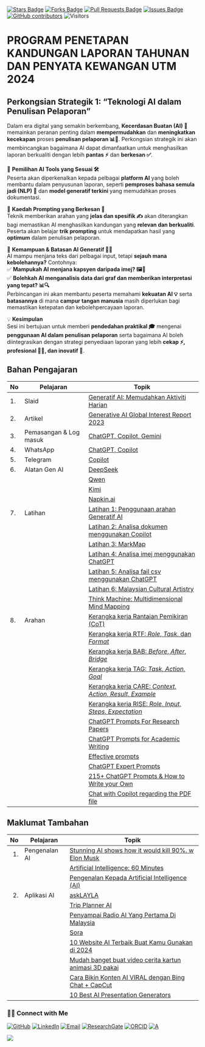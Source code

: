 <a href="https://github.com/drshahizan/short-course/stargazers"><img src="https://img.shields.io/github/stars/drshahizan/short-course" alt="Stars Badge"/></a>
<a href="https://github.com/drshahizan/short-course/network/members"><img src="https://img.shields.io/github/forks/drshahizan/short-course" alt="Forks Badge"/></a>
<a href="https://github.com/drshahizan/short-course/pulls"><img src="https://img.shields.io/github/issues-pr/drshahizan/short-course" alt="Pull Requests Badge"/></a>
<a href="https://github.com/drshahizan/short-course"><img src="https://img.shields.io/github/issues/drshahizan/short-course" alt="Issues Badge"/></a>
<a href="https://github.com/drshahizan/short-course/graphs/contributors"><img alt="GitHub contributors" src="https://img.shields.io/github/contributors/drshahizan/short-course?color=2b9348"></a>
![Visitors](https://api.visitorbadge.io/api/visitors?path=https%3A%2F%2Fgithub.com%2Fdrshahizan%2Fshort-course&labelColor=%23d9e3f0&countColor=%23697689&style=flat)


# PROGRAM PENETAPAN KANDUNGAN LAPORAN TAHUNAN DAN PENYATA KEWANGAN UTM 2024

## Perkongsian Strategik 1: “Teknologi AI dalam Penulisan Pelaporan”

Dalam era digital yang semakin berkembang, **Kecerdasan Buatan (AI) 🤖** memainkan peranan penting dalam **mempermudahkan** dan **meningkatkan kecekapan** proses **penulisan pelaporan 📊📑**. Perkongsian strategik ini akan membincangkan bagaimana AI dapat dimanfaatkan untuk menghasilkan laporan berkualiti dengan lebih **pantas ⚡** dan **berkesan ✅**.  

🔹 **Pemilihan AI Tools yang Sesuai 🛠️**  
Peserta akan diperkenalkan kepada pelbagai **platform AI** yang boleh membantu dalam penyusunan laporan, seperti **pemproses bahasa semula jadi (NLP) 📖** dan **model generatif terkini** yang memudahkan proses dokumentasi.  

🔹 **Kaedah Prompting yang Berkesan 🎯**  
Teknik memberikan arahan yang **jelas dan spesifik ✍️** akan diterangkan bagi memastikan AI menghasilkan kandungan yang **relevan dan berkualiti**. Peserta akan belajar **trik prompting** untuk mendapatkan hasil yang **optimum** dalam penulisan pelaporan.  

🔹 **Kemampuan & Batasan AI Generatif 🚧🤔**  
AI mampu menjana teks dari pelbagai input, tetapi **sejauh mana kebolehannya?** Contohnya:  
✅ **Mampukah AI menjana kapsyen daripada imej? 🖼️📜**  
✅ **Bolehkah AI menganalisis data dari graf dan memberikan interpretasi yang tepat? 📊🔍**  
Perbincangan ini akan membantu peserta memahami **kekuatan AI 💡** serta **batasannya** di mana **campur tangan manusia** masih diperlukan bagi memastikan ketepatan dan kebolehpercayaan laporan.  

💡 **Kesimpulan**  
Sesi ini bertujuan untuk memberi **pendedahan praktikal 🎓** mengenai **penggunaan AI dalam penulisan pelaporan** serta bagaimana AI boleh diintegrasikan dengan strategi penyediaan laporan yang lebih **cekap ⚡, profesional 👩‍💻, dan inovatif 🚀**.

## Bahan Pengajaran

| No | Pelajaran | Topik |
|--------|---------|---------|
| 1.| Slaid |[Generatif AI: Memudahkan Aktiviti Harian](https://liveutm-my.sharepoint.com/:b:/g/personal/shahizan_live_utm_my/EbrZhFzwAQZCsb5q2Y4Jq6cBXX09SsSFbBfQI5gvtoy7Rg?e=B7B5Q4)
| 2.| Artikel |[Generative AI Global Interest Report 2023](https://www.electronicshub.org/generative-ai-global-interest-report-2023/)
| 3. | Pemasangan & Log masuk |[ChatGPT, Copilot, Gemini](https://github.com/drshahizan/ai-tools/blob/main/materials/untw/signin.md)|
| 4. | WhatsApp |[ChatGPT, Copilot](wa-chatgpt.md)|
| 5. | Telegram |[Copilot](telegram.md)|
| 6. | Alatan Gen AI |[DeepSeek](https://github.com/drshahizan/short-course/blob/main/25ctld/deepseek.md)|
|  |  |[Qwen](https://github.com/drshahizan/short-course/blob/main/25ctld/qwen.md)|
|  |  |[Kimi](https://github.com/drshahizan/short-course/blob/main/25ctld/kimi.md)|
|  |  |[Napkin.ai](https://github.com/drshahizan/short-course/blob/main/25ctld/napkin.md)|
|7.  | Latihan | [Latihan 1: Penggunaan arahan Generatif AI](https://github.com/drshahizan/ai-tools/blob/main/materials/untw/fungsi.md)|
|  |  | [Latihan 2: Analisa dokumen menggunakan Copilot](https://github.com/drshahizan/ai-tools/blob/main/materials/untw/dokumen_copilot.md)|
|  |  | [Latihan 3: MarkMap](https://github.com/drshahizan/ai-tools/blob/main/materials/pimpin/markmap.md)|
|  |  | [Latihan 4: Analisa imej menggunakan ChatGPT](https://github.com/drshahizan/ai-tools/blob/main/materials/untw/dokumen_untw.md)|
|  |  | [Latihan 5: Analisa fail csv menggunakan ChatGPT](https://github.com/drshahizan/ai-tools/blob/main/materials/untw/dokumen_chatgpt.md)|
|  |  | [Latihan 6: Malaysian Cultural Artistry](https://github.com/drshahizan/Generative-AI-Playground/blob/main/materials/drawing.md) |
|  |  | [Think Machine: Multidimensional Mind Mapping](https://thinkmachine.com/) |
|8.  | Arahan | [Kerangka kerja Rantaian Pemikiran (CoT)](https://github.com/drshahizan/ai-tools/blob/main/materials/gen_frame/1cot.md)|
|  |  | [Kerangka kerja RTF: _Role_, _Task_, dan _Format_](https://github.com/drshahizan/ai-tools/blob/main/materials/gen_frame/2rtf.md)|
|  |  | [Kerangka kerja BAB: _Before_, _After_, _Bridge_](https://github.com/drshahizan/ai-tools/blob/main/materials/gen_frame/3bab.md)|
|  |  | [Kerangka kerja TAG: _Task, Action, Goal_](https://github.com/drshahizan/ai-tools/blob/main/materials/gen_frame/4tag.md)|
|  |  | [Kerangka kerja CARE: _Context, Action, Result, Example_](https://github.com/drshahizan/ai-tools/blob/main/materials/gen_frame/5care.md)|
|  |  | [Kerangka kerja RISE: _Role, Input, Steps, Expectation_](https://github.com/drshahizan/ai-tools/blob/main/materials/gen_frame/6rise.md)|
|  |  | [ChatGPT Prompts For Research Papers](https://github.com/drshahizan/Generative-AI-Playground/blob/main/materials/prompt_research.md)|
|  |  | [ChatGPT Prompts for Academic Writing](https://github.com/drshahizan/Generative-AI-Playground/blob/main/materials/prompt_academic.md)|
| |  | [Effective prompts](https://drshahizan.gitbook.io/copywriting-chatgpt/prompts/effective-prompts)|
|  |  | [ChatGPT Expert Prompts](https://github.com/drshahizan/Generative-AI-Playground/blob/main/materials/prompt.md)|
|  |  | [215+ ChatGPT Prompts & How to Write your Own](https://writesonic.com/blog/chatgpt-prompts)|
|  |  | [Chat with Copilot regarding the PDF file](https://github.com/drshahizan/Generative-AI-Playground/blob/main/materials/copilot.md)|

## Maklumat Tambahan

| No | Pelajaran | Topik |
|--------:|---------|---------|
|1. | Pengenalan AI|[Stunning AI shows how it would kill 90%. w Elon Musk](https://youtu.be/J6Mdq3n6kgk?si=4G0k5-WNH55pBMhw)|
|||[Artificial Intelligence: 60 Minutes ](https://youtu.be/aZ5EsdnpLMI?si=3aEFdMyTnOWZTuCZ)|
||| [Pengenalan Kepada Artificial Intelligence (AI)](https://youtu.be/kms0WrEbs0Q?si=woVk00RDgFNC5rBd)|
| 2. | Aplikasi AI | [askLAYLA](https://justasklayla.com/) |
|||[Trip Planner AI](https://tripplanner.ai/)|
||| [Penyampai Radio AI Yang Pertama Di Malaysia](https://says.com/my/seismik/kenali-aina-sabrina-dj-fly-fm-juga-ai-yang-pertama-di-malaysia-sebagai-penyampai-radio)|
|||[Sora](https://openai.com/sora)|
||| [10 Website AI Terbaik Buat Kamu Gunakan di 2024](https://www.facebook.com/reel/671923085023778) |
||| [Mudah banget buat video cerita kartun animasi 3D pakai](https://www.youtube.com/watch?v=6IYBxbpKato)|
||| [Cara Bikin Konten AI VIRAL dengan Bing Chat + CapCut](https://youtu.be/ed30BLkVpis?si=Z6XmTWxVO1PC_kyv)|
||| [10 Best AI Presentation Generators](https://www.unite.ai/best-ai-presentation-generators/)|


### 🙌🏻 Connect with Me
<p align="left">
    <a href="https://github.com/drshahizan" target="_blank"><img alt="GitHub" src="https://img.shields.io/badge/-@drshahizan-181717?style=flat-square&logo=GitHub&logoColor=white"></a>
    <a href="https://www.linkedin.com/in/drshahizan" target="_blank"><img alt="LinkedIn" src="https://img.shields.io/badge/-drshahizan-blue?style=flat-square&logo=Linkedin&logoColor=white&link=https://www.linkedin.com/in/drshahizan/"></a>
    <a href="mailto:shahizan@utm.my" target="_blank"><img alt="Email" src="https://img.shields.io/badge/-shahizan@utm.my-c14438?style=flat-square&logo=Gmail&logoColor=white&link=mailto:shahizan@utm.my.com"></a>
    <a href="https://www.researchgate.net/profile/Mohd-Othman-28" target="_blank"><img alt="ResearchGate" src="https://img.shields.io/badge/-ResearchGate-00CCBB?style=flat-square&logo=ResearchGate&logoColor=white"></a>
    <a href="https://orcid.org/0000-0003-4261-1873" target="_blank"><img alt="ORCID" src="https://img.shields.io/badge/-ORCID-A6CE39?style=flat-square&logo=ORCID&logoColor=white"></a> 
 <a href="https://visitorbadge.io/status?path=https%3A%2F%2Fgithub.com%2Fdrshahizan" target="_blank"><img alt="A" src="https://api.visitorbadge.io/api/visitors?path=https%3A%2F%2Fgithub.com%2Fdrshahizan&labelColor=%23697689&countColor=%23555555&style=plastic"></a>
 
![](https://hit.yhype.me/github/profile?user_id=81284918)
</p>

